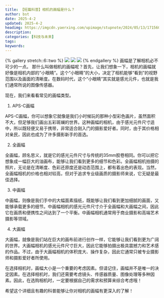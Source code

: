 ```yaml
---
title: 【短篇科普】相机的画幅是什么？
author: bst
date: 2025-4-2
updated: 2025-4-2
headimg: https://imgcdn.yaerxing.com/upimage/stupnote/2024/05/13/1715600762_12009103_7272.jpg
description: 
categories: [科技与未来]
tags: 
keywords: 
---
```


{% gallery stretch::6::two %}
![](https://imgcdn.yaerxing.com/upimage/stupnote/2024/05/13/1715600762_12009103_7272.jpg)
![](https://imgcdn.yaerxing.com/upimage/stupnote/2024/05/13/1715600763_12009103_5253.jpg)
![](https://imgcdn.yaerxing.com/upimage/stupnote/2024/05/13/1715600763_12009103_6976.jpg)
{% endgallery %}
画幅是了解相机必不可少的一点。
那什么叫做相机的画幅呢？首先，让我们想象一下，相机的画幅就好像是相机内部的“小眼睛”。这个“小眼睛”的大小，决定了相机能够“看到”的视野范围以及画面的清晰度。在数码时代，这个“小眼睛”其实就是感光元件，也就是我们通常所说的图像传感器。

现在，我们来看看常见的画幅类型。

1. APS-C画幅

APS-C画幅，你可以想象它就像是我们小时候玩的那种小型彩色画片，虽然面积不大，但足够我们画出五彩斑斓的世界。这种画幅的相机，由于感光元件尺寸适中，所以既轻便又易于携带，非常适合刚入门的摄影爱好者。同时，由于其价格相对亲民，因此也成为了许多摄影新手的首选。

2. 全画幅

全画幅，顾名思义，就是它的感光元件尺寸与传统的35mm胶卷相同。你可以把它想象成一幅巨大的油画布，能够让我们看到更多的细节和色彩。全画幅相机拍摄的照片，无论是在清晰度、色彩还原度还是动态范围上，都有着出色的表现。当然，全画幅相机的价格也相对较高，但对于追求专业级画质的摄影师来说，它无疑是最佳选择。

3. 中画幅

中画幅，则像是我们手中的大幅面素描纸，既能够让我们看到更加细腻的画面，又能够承载更多的细节。中画幅相机的感光元件尺寸介于全画幅和大画幅之间，因此它在画质和便携性之间达到了一个平衡。中画幅相机通常用于商业摄影和高端艺术摄影等领域。

4. 大画幅

大画幅，就像是我们站在巨大的画布前进行创作一样，它能够让我们看到更为广阔的世界。大画幅相机的感光元件尺寸巨大，因此它能够拍摄出极具震撼力和艺术感的作品。不过，由于大画幅相机的体积庞大、操作复杂，因此它通常只被专业摄影师和摄影爱好者所使用。

在选择相机时，画幅大小是一个重要的考虑因素。但请记住，画幅并不是唯一的决定因素。在选择相机时，我们还需要考虑镜头、传感器质量、图像处理等多种因素。因此，在选购相机时，一定要根据自己的需求和预算来综合考虑哦！

希望这个详细且有趣的科普能够让你对相机的画幅有更深入的了解！
